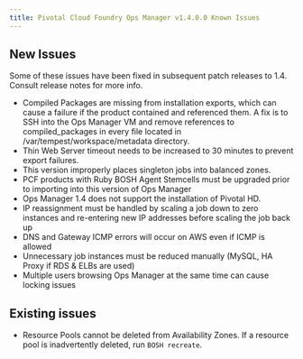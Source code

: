 ```yaml
---
title: Pivotal Cloud Foundry Ops Manager v1.4.0.0 Known Issues
---
```


## New Issues

Some of these issues have been fixed in subsequent patch releases to 1.4. Consult release notes for more info.

* Compiled Packages are missing from installation exports, which can cause a failure if the product contained and referenced them. A fix is to SSH into the Ops Manager VM and remove references to compiled_packages in every file located in /var/tempest/workspace/metadata directory.
* Thin Web Server timeout needs to be increased to 30 minutes to prevent export failures.
* This version improperly places singleton jobs into balanced zones.
* PCF products with Ruby BOSH Agent Stemcells must be upgraded prior to importing into this version of Ops Manager
* Ops Manager 1.4 does not support the installation of Pivotal HD.
* IP reassignment must be handled by scaling a job down to zero instances and re-entering new IP addresses before scaling the job back up
* DNS and Gateway ICMP errors will occur on AWS even if ICMP is allowed
* Unnecessary job instances must be reduced manually (MySQL, HA Proxy if RDS & ELBs are used)
* Multiple users browsing Ops Manager at the same time can cause locking issues

## Existing issues

* Resource Pools cannot be deleted from Availability Zones. If a resource pool is inadvertently deleted, run `BOSH recreate`.
